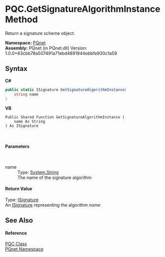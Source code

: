 # PQC.GetSignatureAlgorithmInstance Method 
 

Return a signature scheme object.

**Namespace:**&nbsp;<a href="fc4f881f-e121-9cf0-ed49-65bf6b5a005d">PQnet</a><br />**Assembly:**&nbsp;PQnet (in PQnet.dll) Version: 1.0.0+63cbb78a507491a71ebd4891944ebbfe930c1a59

## Syntax

**C#**<br />
``` C#
public static ISignature GetSignatureAlgorithmInstance(
	string name
)
```

**VB**<br />
``` VB
Public Shared Function GetSignatureAlgorithmInstance ( 
	name As String
) As ISignature
```

<br />

#### Parameters
&nbsp;<dl><dt>name</dt><dd>Type: <a href="https://docs.microsoft.com/dotnet/api/system.string" target="_blank" rel="noopener noreferrer">System.String</a><br />The name of the signature algorithm</dd></dl>

#### Return Value
Type: <a href="4b80cef4-24a0-c733-a838-392068369ad7">ISignature</a><br />An <a href="4b80cef4-24a0-c733-a838-392068369ad7">ISignature</a> representing the algorithm *name*

## See Also


#### Reference
<a href="80837ae2-f212-0d05-93e2-94dabbb73c7f">PQC Class</a><br /><a href="fc4f881f-e121-9cf0-ed49-65bf6b5a005d">PQnet Namespace</a><br />